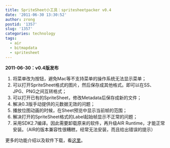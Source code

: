 ```yaml
---
title: SpriteSheet小工具：spritesheetpacker v0.4
date: '2011-06-30 13:30:52'
author: zrong
postid: '1357'
slug: '1357'
categories: technology
tags:
  - air
  - bitmapdata
  - spritesheet
---
```


**2011-06-30：v0.4版发布**

1.  将菜单改为按钮，避免Mac等不支持菜单的操作系统无法显示菜单；
2.  可以打开SpriteSheet格式的图片，然后保存成其他格式。即可以在SS、JPG、PNG之间互转格式；
3.  可以打开已有的SpriteSheet，修改Metadata后保存成新的文件；
4.  解决0.3版手动提供的元数据无效的问题；
5.  播放位图动画的时候，在Sheet预览中显示当前帧的范围；
6.  解决打开的SpriteSheet格式的Label起始帧显示不正常的问题；
7.  采用SDK2.7编译。因此需要卸载原来的软件，再升级AIR
    Runtime，才能正常安装。（AIR的版本兼容性很糟糕，经常无法安装，而且给出错误的提示）

更多的功能介绍以及软件下载，看[这里](https://blog.zengrong.net/spritesheetpacker/)。

